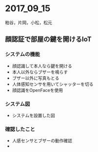 # 2017_09_15

粕谷，片岡，小松，松元

## 顔認証で部屋の鍵を開けるIoT

### システムの機能
- 顔認識して本人なら鍵を開ける
- 本人以外ならブザーを鳴らす
- ブザー以外に写真もとる
- 人体感知センサを用いてシャッターを切る
- 顔認識をOpenFaceを使用

### システム図
- システムを設置した図

### 確認したこと
- 人感センサとブザーの動作確認
- 